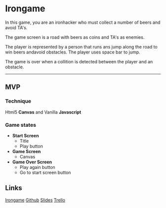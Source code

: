 # Irongame

In this game, you are an ironhacker who must collect a number of beers and avoid TA's.

The game screen is a road with beers as coins and TA's as enemies.

The player is represented by a person that runs ans jump along the road to win beers andavoid obstacles. The player uses space bar to jump.

The game is over when a collition is detected between the player and an obstacle.

* * *
## MVP
### Technique
Html5 __Canvas__ and Vanilla __Javascript__

### Game states
* __Start Screen__
  * Title
  * Play button
* __Game Screen__
  * Canvas
* __Game Over Screen__
  * Play again button
  * Go to start screen button



## Links
[Irongame](https://trello.com/b/4aoqjWMk/irongame)
[Github](https://giselaiff.github.io/Irongame/)
[Slides](https://docs.google.com/presentation/d/1gpjxhZOQVrXoIh6x9tTp2Wfo5maXZyrJSJbR43r7KEI/edit#slide=id.p)
[Trello](https://trello.com/b/4aoqjWMk/irongame)